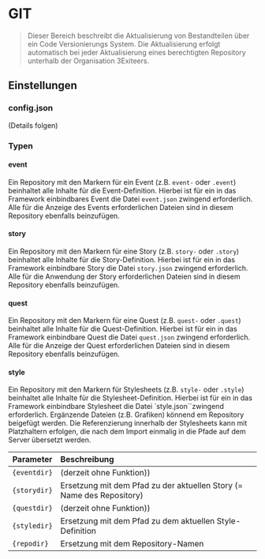 # GIT

> Dieser Bereich beschreibt die Aktualisierung von Bestandteilen über ein Code Versionierungs System. Die Aktualisierung erfolgt automatisch bei jeder Aktualisierung eines berechtigten Repository unterhalb der Organisation 3Exiteers.

## Einstellungen

### config.json

(Details folgen)

### Typen

#### event

Ein Repository mit den Markern für ein Event (z.B. `event-` oder `.event`) beinhaltet alle Inhalte für die Event-Definition. Hierbei ist für ein in das Framework einbindbares Event die Datei `event.json` zwingend erforderlich. Alle für die Anzeige des Events erforderlichen Dateien sind in diesem Repository ebenfalls beinzufügen.

#### story

Ein Repository mit den Markern für eine Story (z.B. `story-` oder `.story`) beinhaltet alle Inhalte für die Story-Definition. Hierbei ist für ein in das Framework einbindbare Story die Datei `story.json` zwingend erforderlich. Alle für die Anwendung der Story erforderlichen Dateien sind in diesem Repository ebenfalls beinzufügen.

#### quest

Ein Repository mit den Markern für eine Quest (z.B. `quest-` oder `.quest`) beinhaltet alle Inhalte für die Quest-Definition. Hierbei ist für ein in das Framework einbindbare Quest die Datei `quest.json` zwingend erforderlich. Alle für die Anzeige der Quest erforderlichen Dateien sind in diesem Repository ebenfalls beinzufügen.

#### style

Ein Repository mit den Markern für Stylesheets (z.B. `style-` oder `.style`) beinhaltet alle Inhalte für die Stylesheet-Definition. Hierbei ist für ein in das Framework einbindbare Stylesheet die Datei `style.json``zwingend erforderlich. Ergänzende Dateien (z.B. Grafiken) könnend em Repository beigefügt werden. Die Referenzierung innerhalb der Stylesheets kann mit Platzhaltern erfolgen, die nach dem Import einmalig in die Pfade auf dem Server übersetzt werden.

| Parameter     | Beschreibung |
| ------------- |:----------- |
| `{eventdir}` | (derzeit ohne Funktion)) |
| `{storydir}` | Ersetzung mit dem Pfad zu der aktuellen Story (= Name des Repository) |
| `{questdir}` | (derzeit ohne Funktion)) |
| `{styledir}` | Ersetzung mit dem Pfad zu dem aktuellen Style-Definition |
| `{repodir}` | Ersetzung mit dem Repository-Namen |

